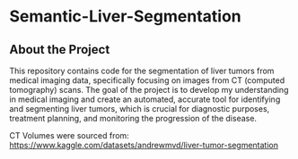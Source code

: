 # Semantic-Liver-Segmentation

## About the Project
This repository contains code for the segmentation of liver tumors from medical 
imaging data, specifically focusing on images from CT (computed tomography) scans. The goal of 
the project is to develop my understanding in medical imaging and create an automated, 
accurate tool for identifying and segmenting liver tumors, which is crucial for diagnostic purposes,
treatment planning, and monitoring the progression of the disease.

CT Volumes were sourced from: https://www.kaggle.com/datasets/andrewmvd/liver-tumor-segmentation
